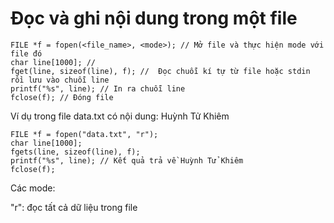 # Đọc và ghi nội dung trong một file
```
FILE *f = fopen(<file_name>, <mode>); // Mở file và thực hiện mode với file đó
char line[1000]; // 
fget(line, sizeof(line), f); //  Đọc chuỗi kí tự từ file hoặc stdin rồi lưu vào chuỗi line
printf("%s", line); // In ra chuỗi line
fclose(f); // Đóng file
```
Ví dụ trong file data.txt có nội dung: Huỳnh Tử Khiêm
```
FILE *f = fopen("data.txt", "r");
char line[1000];
fgets(line, sizeof(line), f);
printf("%s", line); // Kết quả trả về Huỳnh Tử Khiêm
fclose(f);
```
Các mode:

"r": đọc tất cả dữ liệu trong file
